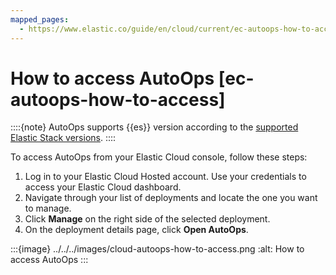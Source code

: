 ```yaml
---
mapped_pages:
  - https://www.elastic.co/guide/en/cloud/current/ec-autoops-how-to-access.html
---
```


# How to access AutoOps [ec-autoops-how-to-access]

::::{note}
AutoOps supports {{es}} version according to the [supported Elastic Stack versions](https://www.elastic.co/support/eol).
::::


To access AutoOps from your Elastic Cloud console, follow these steps:

1. Log in to your Elastic Cloud Hosted account. Use your credentials to access your Elastic Cloud dashboard.
2. Navigate through your list of deployments and locate the one you want to manage.
3. Click **Manage** on the right side of the selected deployment.
4. On the deployment details page, click **Open AutoOps**.

:::{image} ../../../images/cloud-autoops-how-to-access.png
:alt: How to access AutoOps
:::
